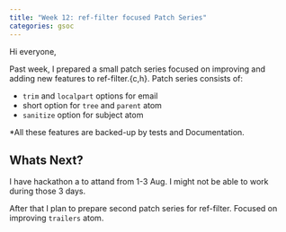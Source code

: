 ```yaml
---
title: "Week 12: ref-filter focused Patch Series"
categories: gsoc
---
```


Hi everyone,

Past week, I prepared a small patch series focused on improving and adding new features to ref-filter.{c,h}.
Patch series consists of:
- `trim` and `localpart` options for email
- short option for `tree` and `parent` atom
- `sanitize` option for subject atom

*All these features are backed-up by tests and Documentation.

## Whats Next?
I have hackathon a to attand from 1-3 Aug. I might not be able to work during those 3 days.

After that I plan to prepare second patch series for ref-filter. Focused on improving `trailers` atom. 
